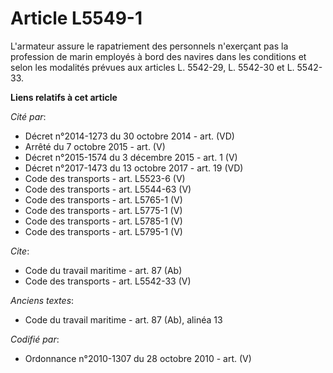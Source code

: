 # Article L5549-1

L'armateur assure le rapatriement des personnels n'exerçant pas la profession de marin employés à bord des navires dans les
conditions et selon les modalités prévues aux articles L. 5542-29, L. 5542-30 et L. 5542-33.

**Liens relatifs à cet article**

_Cité par_:

  - Décret n°2014-1273 du 30 octobre 2014 - art. (VD)
  - Arrêté du 7 octobre 2015 - art. (V)
  - Décret n°2015-1574 du 3 décembre 2015 - art. 1 (V)
  - Décret n°2017-1473 du 13 octobre 2017 - art. 19 (VD)
  - Code des transports - art. L5523-6 (V)
  - Code des transports - art. L5544-63 (V)
  - Code des transports - art. L5765-1 (V)
  - Code des transports - art. L5775-1 (V)
  - Code des transports - art. L5785-1 (V)
  - Code des transports - art. L5795-1 (V)

_Cite_:

  - Code du travail maritime - art. 87 (Ab)
  - Code des transports - art. L5542-33 (V)

_Anciens textes_:

  - Code du travail maritime - art. 87 (Ab), alinéa 13

_Codifié par_:

  - Ordonnance n°2010-1307 du 28 octobre 2010 - art. (V)
